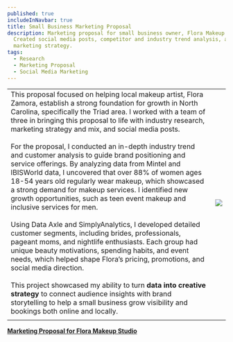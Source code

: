 ```yaml
---
published: true
includeInNavbar: true
title: Small Business Marketing Proposal
description: Marketing proposal for small business owner, Flora Makeup Studio.
  Created social media posts, competitor and industry trend analysis, and
  marketing strategy.
tags:
  - Research
  - Marketing Proposal
  - Social Media Marketing
---
```

|     |     |
| --- | --- |
| This proposal focused on helping local makeup artist, Flora Zamora, establish a strong foundation for growth in North Carolina, specifically the Triad area. I worked with a team of three in bringing this proposal to life with industry research, marketing strategy and mix, and social media posts.<br><br>For the proposal, I conducted an in-depth industry trend and customer analysis to guide brand positioning and service offerings. By analyzing data from Mintel and IBISWorld data, I uncovered that over 88% of women ages 18-54 years old regularly wear makeup, which showcased a strong demand for makeup services. I identified new growth opportunities, such as teen event makeup and inclusive services for men. <br><br>Using Data Axle and SimplyAnalytics, I developed detailed customer segments, including brides, professionals, pageant moms, and nightlife enthusiasts. Each group had unique beauty motivations, spending habits, and event needs, which helped shape Flora’s pricing, promotions, and social media direction.<br><br>This project showcased my ability to turn **data into creative strategy** to connect audience insights with brand storytelling to help a small business grow visibility and bookings both online and locally. | ![](/media/Simple%20Minimalist%20Real%20Estate%20Logo.png) |
|     |     |

[**Marketing Proposal for Flora Makeup Studio**](https://docs.google.com/document/d/1dmbiYMQVluQRZS8w6X6UEyMsabdc7jQXlmYQncFepis/edit?usp=sharing)